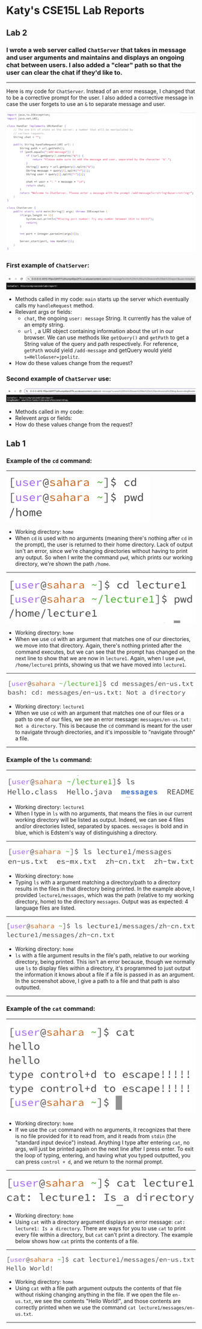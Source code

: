 # Katy's CSE15L Lab Reports

## Lab 2
### I wrote a web server called `ChatServer` that takes in message and user arguments and maintains and displays an ongoing chat between users. I also added a "clear" path so that the user can clear the chat if they'd like to.
---
Here is my code for `ChatServer`. Instead of an error message, I changed that to be a corrective prompt for the user. I also added a corrective message in case the user forgets to use an `&` to separate message and user.

![Lab2 code](Lab2Code.jpg)

### First example of `ChatServer`:
![ChatServer example](ChatServerUse1.jpg)
- Methods called in my code: `main` starts up the server which eventually calls my `handleRequest` method. 
- Relevant args or fields:
  - `chat`, the ongoing `user: message` String. It currently has the value of an empty string.
  - `url `, a URI object containing information about the url in our browser. We can use methods like `getQuery()` and `getPath` to get a String value of the query and path respectively. For reference, `getPath` would yield `/add-message` and getQuery would yield `s=Hello&user=jpolitz`.
- How do these values change from the request?

### Second example of `ChatServer` use:
![ChatServer example](ChatServerUse2.jpg)
- Methods called in my code:
- Relevent args or fields:
- How do these values change from the request?


## Lab 1
### Example of the `cd` command: 
---
![cd command with NO arguments](cdnoArg.jpg)
- Working directory: `home`
- When `cd` is used with no arguments (meaning there's nothing after `cd` in the prompt), the user is returned to their home directory. Lack of output isn't an error, since we're changing directories without having to print any output. So when I write the command `pwd`, which prints our working directory, we're shown the path `/home`.

---

![cd command with DIR argument](cdDirArg.jpg)
- Working directory: `home`
- When we use `cd` with an argument that matches one of our directories, we move into that directory. Again, there's nothing printed after the command executes, but we can see that the prompt has changed on the next line to show that we are now in `lecture1`. Again, when I use `pwd`, `/home/lecture1` prints, showing us that we have moved into `lecture1`.
  
---

![cd command with FILE argument](cdFileArg.jpg)
- Working directory: `lecture1`
- When we use `cd` with an argument that matches one of our files or a path to one of our files, we see an error message: `messages/en-us.txt: Not a directory`. This is because the `cd` command is meant for the user to navigate through directories, and it's impossible to "navigate through" a file. 

---
### Example of the `ls` command:
---
![ls command with NO arguments](lsNoArg.jpg)
- Working directory: `lecture1`
- When I type in `ls` with no arguments, that means the files in our current working directory will be listed as output. Indeed, we can see 4 files and/or directories listed, separated by spaces. `messages` is bold and in blue, which is Edstem's way of distinguishing a directory.
  
---
![ls command with DIR argument](lsDirArg.jpg)
- Working directory: `home`
- Typing `ls` with a argument matching a directory/path to a directory results in the files in that directory being printed. In the example above, I provided `lecture1/messages`, which was the path (relative to my working directory, home) to the directory `messages`. Output was as expected: 4 language files are listed.

---
![ls command with FILE argument](lsFileArg.jpg)
- Working directory: `home`
- `ls` with a file argument results in the file's path, relative to our working directory, being printed. This isn't an error because, though we normally use `ls` to display files within a directory, it's programmed to just output the information it knows about a file if a file is passed in as an argument. In the screenshot above, I give a path to a file and that path is also outputted.

---
### Example of the `cat` command:
---
![cat command with NO arguments](catNoArg1.jpg)
- Working directory: `home`
- If we use the `cat` command with no arguments, it recognizes that there is no file provided for it to read from, and it reads from `stdin` (the "standard input device") instead. Anything I type after entering `cat`, no args, will just be printed again on the next line after I press enter. To exit the loop of typing, entering, and having what you typed outputted, you can press `control + d`, and we return to the normal prompt.
  
---
![cat command with DIR argument](catDirArg.jpg)
- Working directory: `home`
- Using `cat` with a directory argument displays an error message: `cat: lecture1: Is a directory`. There are ways for you to use `cat` to print every file within a directory, but `cat` can't print a directory. The example below shows how `cat` prints the contents of a file.
  
---
![cat command with FILE argument](catFileArg.jpg)
- Working directory: `home`
- Using `cat` with a file path argument outputs the contents of that file without risking changing anything in the file. If we open the file `en-us.txt`, we see the contents "Hello World!", and those contents are correctly printed when we use the command `cat lecture1/messages/en-us.txt`.

---




